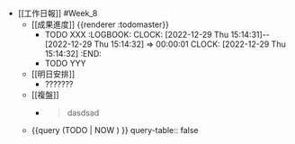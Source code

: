 - [[工作日報]] #Week_8
	- [[成果進度]] {{renderer :todomaster}}
		- TODO XXX
		  :LOGBOOK:
		  CLOCK: [2022-12-29 Thu 15:14:31]--[2022-12-29 Thu 15:14:32] =>  00:00:01
		  CLOCK: [2022-12-29 Thu 15:14:32]
		  :END:
		- TODO  YYY
	- [[明日安排]]
		- ???????
	- [[複盤]]
		- > dasdsad
	- {{query (TODO | NOW ) }}
	  query-table:: false